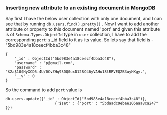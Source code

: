 ### Inserting new attribute to an existing document in MongoDB

Say first I have the below user collection with only one document, and I can see that by running `db.users.find().pretty()` . Now I want to add another attribute or property to this document named 'port' and given this attribute is of `Schema.Types.ObjectId` type in `user` collection, I have to add the corresponding `port's` \_id field to it as its value. So lets say that field is - "5bd983e4a18ceecf4bba3c48"

```
{
	"_id" : ObjectId("5bd983e4a18ceecf4bba3c48"),
	"username" : "p@gmail.com",
	"password" : "$2a$10$HyXCD5.4U/0CvZHq9SDQ0uxD12BQ46yVAHu18lRRVEQZB3uyHXgy.",
	"__v" : 0
}
```

So the command to add `port` value is

```
db.users.update({'_id' : ObjectId("5bd983e4a18ceecf4bba3c48")},
                      {'$set' : {'port' : "5bdaadc9ebae106aaa8ca247" }})
```
